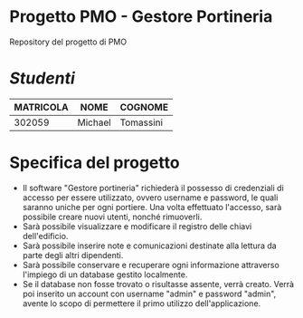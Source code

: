 # Progetto PMO - Gestore Portineria
Repository del progetto di PMO
<br>
# *Studenti*
| MATRICOLA | NOME     | COGNOME   | 
|-----------|----------|-----------| 
| 302059    | Michael  | Tomassini | 

# Specifica del progetto
- Il software "Gestore portineria" richiederà il possesso di credenziali di accesso per essere utilizzato, ovvero username e password, le quali saranno uniche 
per ogni portiere. Una volta effettuato l'accesso, sarà possibile creare nuovi utenti, nonché rimuoverli.
- Sarà possibile visualizzare e modificare il registro delle chiavi dell'edificio.
- Sarà possibile inserire note e comunicazioni destinate alla lettura da parte degli altri dipendenti.
- Sarà possibile conservare e recuperare ogni informazione attraverso l'impiego di un database gestito localmente.
- Se il database non fosse trovato o risultasse assente, verrà creato. Verrà poi inserito un account con username "admin" e password "admin",
avente lo scopo di permettere il primo utilizzo dell'applicazione.
